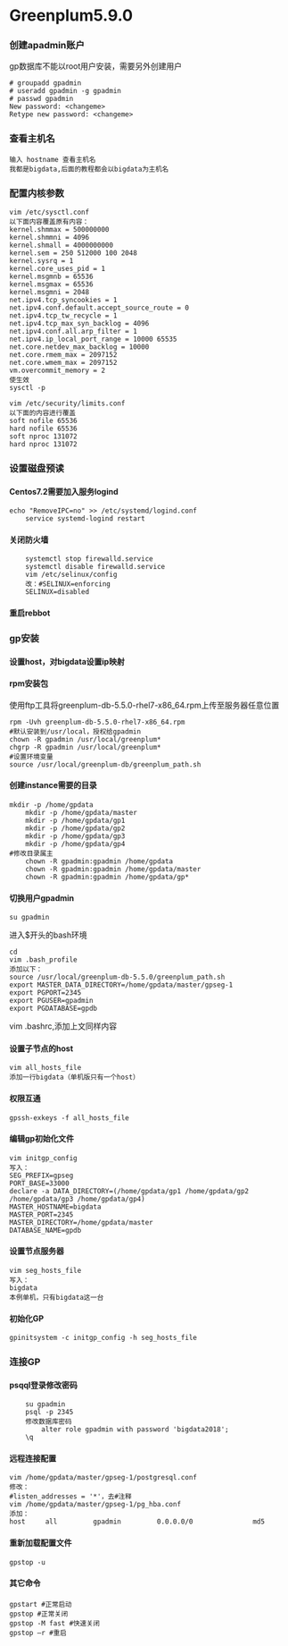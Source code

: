#  Greenplum5.9.0

### 创建apadmin账户

gp数据库不能以root用户安装，需要另外创建用户

```
# groupadd gpadmin
# useradd gpadmin -g gpadmin
# passwd gpadmin
New password: <changeme>
Retype new password: <changeme>

```

### 查看主机名

```
输入 hostname 查看主机名
我都是bigdata,后面的教程都会以bigdata为主机名
```

### 配置内核参数

```
vim /etc/sysctl.conf
以下面内容覆盖原有内容：
kernel.shmmax = 500000000
kernel.shmmni = 4096
kernel.shmall = 4000000000
kernel.sem = 250 512000 100 2048
kernel.sysrq = 1
kernel.core_uses_pid = 1
kernel.msgmnb = 65536
kernel.msgmax = 65536
kernel.msgmni = 2048
net.ipv4.tcp_syncookies = 1
net.ipv4.conf.default.accept_source_route = 0
net.ipv4.tcp_tw_recycle = 1
net.ipv4.tcp_max_syn_backlog = 4096
net.ipv4.conf.all.arp_filter = 1
net.ipv4.ip_local_port_range = 10000 65535
net.core.netdev_max_backlog = 10000
net.core.rmem_max = 2097152
net.core.wmem_max = 2097152
vm.overcommit_memory = 2
使生效
sysctl -p
```

```
vim /etc/security/limits.conf
以下面的内容进行覆盖
soft nofile 65536
hard nofile 65536
soft nproc 131072
hard nproc 131072
```

###  设置磁盘预读

#### Centos7.2需要加入服务logind

```
echo "RemoveIPC=no" >> /etc/systemd/logind.conf
    service systemd-logind restart
```

####  关闭防火墙 

````
    systemctl stop firewalld.service
    systemctl disable firewalld.service 
    vim /etc/selinux/config 
    改：#SELINUX=enforcing
    SELINUX=disabled
````

#### 重启rebbot



### gp安装

#### 设置host，对bigdata设置ip映射

#### rpm安装包

使用ftp工具将greenplum-db-5.5.0-rhel7-x86_64.rpm上传至服务器任意位置

````
rpm -Uvh greenplum-db-5.5.0-rhel7-x86_64.rpm
#默认安装到/usr/local，授权给gpadmin
chown -R gpadmin /usr/local/greenplum*
chgrp -R gpadmin /usr/local/greenplum*
#设置环境变量
source /usr/local/greenplum-db/greenplum_path.sh
````

#### 创建instance需要的目录

````
mkdir -p /home/gpdata
    mkdir -p /home/gpdata/master
    mkdir -p /home/gpdata/gp1 
    mkdir -p /home/gpdata/gp2 
    mkdir -p /home/gpdata/gp3 
    mkdir -p /home/gpdata/gp4
#修改目录属主
    chown -R gpadmin:gpadmin /home/gpdata
    chown -R gpadmin:gpadmin /home/gpdata/master
    chown -R gpadmin:gpadmin /home/gpdata/gp*
````

#### 切换用户gpadmin

```
su gpadmin
```

进入$开头的bash环境

```
cd
vim .bash_profile
添加以下：
source /usr/local/greenplum-db-5.5.0/greenplum_path.sh
export MASTER_DATA_DIRECTORY=/home/gpdata/master/gpseg-1
export PGPORT=2345
export PGUSER=gpadmin
export PGDATABASE=gpdb
```

vim .bashrc,添加上文同样内容

#### 设置子节点的host

```
vim all_hosts_file
添加一行bigdata（单机版只有一个host）
```

#### 权限互通

```
gpssh-exkeys -f all_hosts_file
```

#### 编辑gp初始化文件

````
vim initgp_config
写入：
SEG_PREFIX=gpseg
PORT_BASE=33000
declare -a DATA_DIRECTORY=(/home/gpdata/gp1 /home/gpdata/gp2 /home/gpdata/gp3 /home/gpdata/gp4) 
MASTER_HOSTNAME=bigdata
MASTER_PORT=2345
MASTER_DIRECTORY=/home/gpdata/master              
DATABASE_NAME=gpdb
````

#### 设置节点服务器

```
vim seg_hosts_file
写入：
bigdata
本例单机，只有bigdata这一台
```

#### 初始化GP

```
gpinitsystem -c initgp_config -h seg_hosts_file
```

### 连接GP

#### psqql登录修改密码

```
    su gpadmin
    psql -p 2345
    修改数据库密码
        alter role gpadmin with password 'bigdata2018';
    \q
```

#### 远程连接配置

```
vim /home/gpdata/master/gpseg-1/postgresql.conf
修改：
#listen_addresses = '*'，去#注释
vim /home/gpdata/master/gpseg-1/pg_hba.conf
添加：
host     all         gpadmin         0.0.0.0/0               md5
```

#### 重新加载配置文件

```
gpstop -u
```

#### 其它命令

````
gpstart #正常启动 
gpstop #正常关闭 
gpstop -M fast #快速关闭 
gpstop –r #重启 
````





